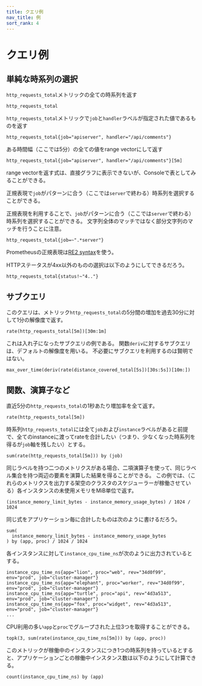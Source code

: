 ```yaml
---
title: クエリ例
nav_title: 例
sort_rank: 4
---
```


# クエリ例

## 単純な時系列の選択

`http_requests_total`メトリックの全ての時系列を返す

    http_requests_total

`http_requests_total`メトリックで`job`と`handler`ラベルが指定された値であるものを返す

    http_requests_total{job="apiserver", handler="/api/comments"}

ある時間幅（ここでは5分）の全ての値をrange vectorにして返す

    http_requests_total{job="apiserver", handler="/api/comments"}[5m]

range vectorを返す式は、直接グラフに表示できないが、Consoleで表としてみることができる。

正規表現で`job`がパターンに合う（ここでは`server`で終わる）時系列を選択することができる。

正規表現を利用することで、`job`がパターンに合う（ここでは`server`で終わる）時系列を選択することができる。
文字列全体のマッチではなく部分文字列のマッチを行うことに注意。

    http_requests_total{job=~".*server"}

Prometheusの正規表現は[RE2 syntax](https://github.com/google/re2/wiki/Syntax)を使う。

HTTPステータスが4xx以外のものの選択は以下のようにしてできるだろう。

    http_requests_total{status!~"4.."}

## サブクエリ

このクエリは、メトリック`http_requests_total`の5分間の増加を過去30分に対して1分の解像度で返す。

    rate(http_requests_total[5m])[30m:1m]

これは入れ子になったサブクエリの例である。
関数`deriv`に対するサブクエリは、デフォルトの解像度を用いる。
不必要にサブクエリを利用するのは賢明ではない。

    max_over_time(deriv(rate(distance_covered_total[5s])[30s:5s])[10m:])

## 関数、演算子など

直近5分の`http_requests_total`の1秒あたり増加率を全て返す。

    rate(http_requests_total[5m])

時系列`http_requests_total`には全て`job`および`instance`ラベルがあると前提で、全てのinstanceに渡ってrateを合計したい（つまり、少なくなった時系列を得るが`job`軸を残したい）とする。

    sum(rate(http_requests_total[5m])) by (job)

同じラベルを持つ二つのメトリクスがある場合、二項演算子を使って、同じラベル集合を持つ両辺の要素を演算した結果を得ることができる。
この例では、（これらのメトリクスを出力する架空のクラスタのスケジューラーが稼働させている）各インスタンスの未使用メモリをMiB単位で返す。

    (instance_memory_limit_bytes - instance_memory_usage_bytes) / 1024 / 1024

同じ式をアプリケーション毎に合計したものは次のように書けるだろう。

    sum(
      instance_memory_limit_bytes - instance_memory_usage_bytes
    ) by (app, proc) / 1024 / 1024

各インスタンスに対して`instance_cpu_time_ns`が次のように出力されているとする。

    instance_cpu_time_ns{app="lion", proc="web", rev="34d0f99", env="prod", job="cluster-manager"}
    instance_cpu_time_ns{app="elephant", proc="worker", rev="34d0f99", env="prod", job="cluster-manager"}
    instance_cpu_time_ns{app="turtle", proc="api", rev="4d3a513", env="prod", job="cluster-manager"}
    instance_cpu_time_ns{app="fox", proc="widget", rev="4d3a513", env="prod", job="cluster-manager"}
    ...

CPU利用の多い`app`と`proc`でグループされた上位3つを取得することができる。

    topk(3, sum(rate(instance_cpu_time_ns[5m])) by (app, proc))

このメトリックが稼働中のインスタンスにつき1つの時系列を持っているとすると、アプリケーションごとの稼働中インスタンス数は以下のようにして計算できる。

    count(instance_cpu_time_ns) by (app)
